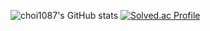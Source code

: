 ![choi1087's GitHub stats](https://github-readme-stats.vercel.app/api?username=choi1087&show_icons=true&theme=radical)
[![Solved.ac Profile](http://mazassumnida.wtf/api/v2/generate_badge?boj=choi1087)](https://solved.ac/choi1087/)
